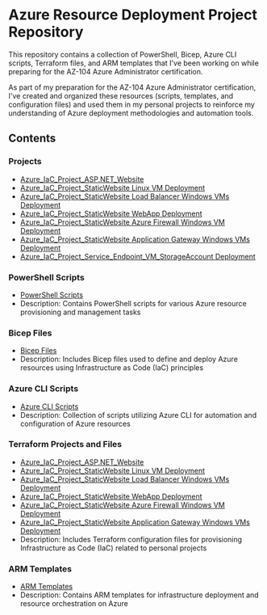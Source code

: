 # Azure Resource Deployment Project Repository

This repository contains a collection of PowerShell, Bicep, Azure CLI scripts, Terraform files, and ARM templates that I've been working on while preparing for the AZ-104 Azure Administrator certification. 

As part of my preparation for the AZ-104 Azure Administrator certification, I've created and organized these resources (scripts, templates, and configuration files) and used them in my personal projects to reinforce my understanding of Azure deployment methodologies and automation tools.

## Contents

### Projects
- [Azure_IaC_Project_ASP.NET_Website](https://github.com/CREPIC21/az-administrator-architect/tree/main/05_Azure_IaC_Project_ASP.NET_Website)
- [Azure_IaC_Project_StaticWebsite Linux VM Deployment](https://github.com/CREPIC21/az-administrator-architect/tree/main/06_Azure_IaC_Project_StaticWebsite/01_LinuxVM_Deployment)
- [Azure_IaC_Project_StaticWebsite Load Balancer Windows VMs Deployment](https://github.com/CREPIC21/az-administrator-architect/tree/main/06_Azure_IaC_Project_StaticWebsite/02_LoadBalancer_WindowsVMs_Deployment)
- [Azure_IaC_Project_StaticWebsite WebApp Deployment](https://github.com/CREPIC21/az-administrator-architect/tree/main/06_Azure_IaC_Project_StaticWebsite/03_WebApp_Deployment)
- [Azure_IaC_Project_StaticWebsite Azure Firewall Windows VM Deployment](https://github.com/CREPIC21/az-administrator-architect/tree/main/06_Azure_IaC_Project_StaticWebsite/04_AzureFirewall_WindowsVM_Deployment)
- [Azure_IaC_Project_StaticWebsite Application Gateway Windows VMs Deployment](https://github.com/CREPIC21/az-administrator-architect/tree/main/06_Azure_IaC_Project_StaticWebsite/05_AzureApplicationGateway_WindowsVM_Deployment)
- [Azure_IaC_Project_Service_Endpoint_VM_StorageAccount Deployment](https://github.com/CREPIC21/az-administrator-architect/tree/main/07_Private_Access_To_Azure_Services_Projects/01_Service_Endpoint_VM_StorageAccount)


### PowerShell Scripts
- [PowerShell Scripts](https://github.com/CREPIC21/az-administrator-architect/tree/main/02.2_PowerShell_In_Depth)
- Description: Contains PowerShell scripts for various Azure resource provisioning and management tasks

### Bicep Files
- [Bicep Files](https://github.com/CREPIC21/az-administrator-architect/tree/main/04_Bicep_Scripts_104)
- Description: Includes Bicep files used to define and deploy Azure resources using Infrastructure as Code (IaC) principles

### Azure CLI Scripts
- [Azure CLI Scripts](https://github.com/CREPIC21/az-administrator-architect/tree/main/03_AzureCLI_Scripts_104)
- Description: Collection of scripts utilizing Azure CLI for automation and configuration of Azure resources

### Terraform Projects and Files
- [Azure_IaC_Project_ASP.NET_Website](https://github.com/CREPIC21/az-administrator-architect/tree/main/05_Azure_IaC_Project_ASP.NET_Website)
- [Azure_IaC_Project_StaticWebsite Linux VM Deployment](https://github.com/CREPIC21/az-administrator-architect/tree/main/06_Azure_IaC_Project_StaticWebsite/01_LinuxVM_Deployment)
- [Azure_IaC_Project_StaticWebsite Load Balancer Windows VMs Deployment](https://github.com/CREPIC21/az-administrator-architect/tree/main/06_Azure_IaC_Project_StaticWebsite/02_LoadBalancer_WindowsVMs_Deployment)
- [Azure_IaC_Project_StaticWebsite WebApp Deployment](https://github.com/CREPIC21/az-administrator-architect/tree/main/06_Azure_IaC_Project_StaticWebsite/03_WebApp_Deployment)
- [Azure_IaC_Project_StaticWebsite Azure Firewall Windows VM Deployment](https://github.com/CREPIC21/az-administrator-architect/tree/main/06_Azure_IaC_Project_StaticWebsite/04_AzureFirewall_WindowsVM_Deployment)
- [Azure_IaC_Project_StaticWebsite Application Gateway Windows VMs Deployment](https://github.com/CREPIC21/az-administrator-architect/tree/main/06_Azure_IaC_Project_StaticWebsite/05_AzureApplicationGateway_WindowsVM_Deployment)
- Description: Includes Terraform configuration files for provisioning Infrastructure as Code (IaC) related to personal projects

### ARM Templates
- [ARM Templates](https://github.com/CREPIC21/az-administrator-architect/tree/main/01_ARM_Templates_Scripts_104)
- Description: Contains ARM templates for infrastructure deployment and resource orchestration on Azure
